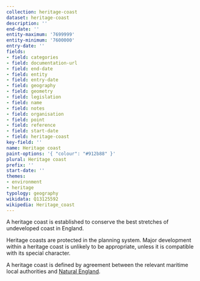 ```yaml
---
collection: heritage-coast
dataset: heritage-coast
description: ''
end-date: ''
entity-maximum: '7699999'
entity-minimum: '7600000'
entry-date: ''
fields:
- field: categories
- field: documentation-url
- field: end-date
- field: entity
- field: entry-date
- field: geography
- field: geometry
- field: legislation
- field: name
- field: notes
- field: organisation
- field: point
- field: reference
- field: start-date
- field: heritage-coast
key-field: ''
name: Heritage coast
paint-options: '{ "colour": "#912b88" }'
plural: Heritage coast
prefix: ''
start-date: ''
themes:
- environment
- heritage
typology: geography
wikidata: Q13125592
wikipedia: Heritage_coast
---
```

A heritage coast is established to conserve the best stretches of undeveloped coast in England. 

Heritage coasts are protected in the planning system. Major development within a heritage coast is unlikely to be appropriate, unless it is compatible with its special character. 

A heritage coast is defined by agreement between the relevant maritime local authorities and [Natural England](https://www.gov.uk/government/organisations/natural-england).
